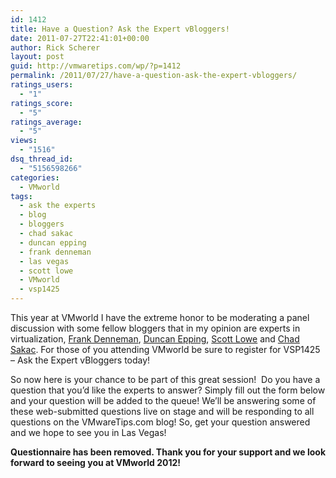```yaml
---
id: 1412
title: Have a Question? Ask the Expert vBloggers!
date: 2011-07-27T22:41:01+00:00
author: Rick Scherer
layout: post
guid: http://vmwaretips.com/wp/?p=1412
permalink: /2011/07/27/have-a-question-ask-the-expert-vbloggers/
ratings_users:
  - "1"
ratings_score:
  - "5"
ratings_average:
  - "5"
views:
  - "1516"
dsq_thread_id:
  - "5156598266"
categories:
  - VMworld
tags:
  - ask the experts
  - blog
  - bloggers
  - chad sakac
  - duncan epping
  - frank denneman
  - las vegas
  - scott lowe
  - VMworld
  - vsp1425
---
```

This year at VMworld I have the extreme honor to be moderating a panel discussion with some fellow bloggers that in my opinion are experts in virtualization, <a href="http://frankdenneman.nl/" target="_blank">Frank Denneman</a>, <a href="http://www.yellow-bricks.com/" target="_blank">Duncan Epping</a>, <a href="http://blog.scottlowe.org" target="_blank">Scott Lowe</a> and <a href="http://virtualgeek.typepad.com" target="_blank">Chad Sakac</a>. For those of you attending VMworld be sure to register for VSP1425 &#8211; Ask the Expert vBloggers today!

So now here is your chance to be part of this great session!  Do you have a question that you&#8217;d like the experts to answer? Simply fill out the form below and your question will be added to the queue! We&#8217;ll be answering some of these web-submitted questions live on stage and will be responding to all questions on the VMwareTips.com blog! So, get your question answered and we hope to see you in Las Vegas!

**Questionnaire has been removed. Thank you for your support and we look forward to seeing you at VMworld 2012!**